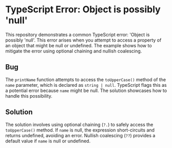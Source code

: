 # TypeScript Error: Object is possibly 'null'

This repository demonstrates a common TypeScript error: 'Object is possibly 'null'. This error arises when you attempt to access a property of an object that might be null or undefined.  The example shows how to mitigate the error using optional chaining and nullish coalescing.

## Bug
The `printName` function attempts to access the `toUpperCase()` method of the `name` parameter, which is declared as `string | null`. TypeScript flags this as a potential error because `name` might be null. The solution showcases how to handle this possibility.

## Solution
The solution involves using optional chaining (`?.`) to safely access the `toUpperCase()` method. If `name` is null, the expression short-circuits and returns undefined, avoiding an error. Nullish coalescing (`??`) provides a default value if `name` is null or undefined.